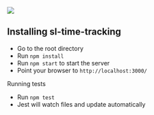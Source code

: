 ![](https://travis-ci.org/deadlocked247/sl-time-tracking.svg?branch=master)

## Installing sl-time-tracking
- Go to the root directory
- Run `npm install`
- Run `npm start` to start the server
- Point your browser to `http://localhost:3000/`

Running tests
- Run `npm test`
- Jest will watch files and update automatically